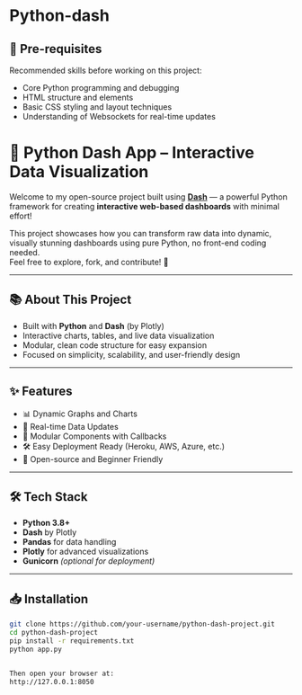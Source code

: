 # Python-dash

## 🧠 Pre-requisites

Recommended skills before working on this project:
- Core Python programming and debugging
- HTML structure and elements
- Basic CSS styling and layout techniques
- Understanding of Websockets for real-time updates



# 🚀 Python Dash App – Interactive Data Visualization

Welcome to my open-source project built using **[Dash](https://plotly.com/dash/)** — a powerful Python framework for creating **interactive web-based dashboards** with minimal effort!

This project showcases how you can transform raw data into dynamic, visually stunning dashboards using pure Python, no front-end coding needed.  
Feel free to explore, fork, and contribute! 🌟

---

## 📚 About This Project

- Built with **Python** and **Dash** (by Plotly)
- Interactive charts, tables, and live data visualization
- Modular, clean code structure for easy expansion
- Focused on simplicity, scalability, and user-friendly design

---

## ✨ Features

- 📊 Dynamic Graphs and Charts
- 🎯 Real-time Data Updates
- 🧩 Modular Components with Callbacks
- 🛠️ Easy Deployment Ready (Heroku, AWS, Azure, etc.)
- 📂 Open-source and Beginner Friendly

---

## 🛠️ Tech Stack

- **Python 3.8+**
- **Dash** by Plotly
- **Pandas** for data handling
- **Plotly** for advanced visualizations
- **Gunicorn** *(optional for deployment)*

---

## 📥 Installation

```bash
git clone https://github.com/your-username/python-dash-project.git
cd python-dash-project
pip install -r requirements.txt
python app.py 


Then open your browser at:
http://127.0.0.1:8050
